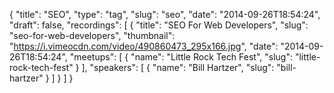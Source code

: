 {
  "title": "SEO",
  "type": "tag",
  "slug": "seo",
  "date": "2014-09-26T18:54:24",
  "draft": false,
  "recordings": [
    {
      "title": "SEO For Web Developers",
      "slug": "seo-for-web-developers",
      "thumbnail": "https://i.vimeocdn.com/video/490860473_295x166.jpg",
      "date": "2014-09-26T18:54:24",
      "meetups": [
        {
          "name": "Little Rock Tech Fest",
          "slug": "little-rock-tech-fest"
        }
      ],
      "speakers": [
        {
          "name": "Bill Hartzer",
          "slug": "bill-hartzer"
        }
      ]
    }
  ]
}